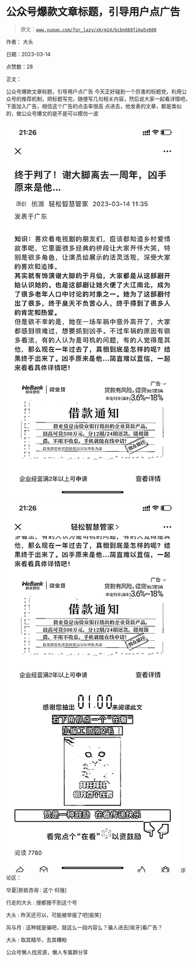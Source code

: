 # 公众号爆款文章标题，引导用户点广告

> 原文：[`www.yuque.com/for_lazy/xkrm14/bcbn669fikw5v608`](https://www.yuque.com/for_lazy/xkrm14/bcbn669fikw5v608)



作者： 大头



日期：2023-03-14



点赞数：28



正文：



公众号爆款文章标题，引导用户点广告 今天正好碰到一个厉害的标题党，利用公众号的推荐机制，把标题写完，随便写几句相关内容，然后说大家一起看详情吧，下面加入广告，相信这个广告的点击率很高 点进去，他发表的文章，都是类似的，做公众号爆文的是不是可以模仿一波



![](img/3e63d1481925c59c51ca754160a6041a.png)  <ne-p id="uad22fefb" data-lake-id="uad22fefb">![](img/6cd7714dc216fe055300bc304dd5ec80.png)  <ne-p id="u923b7b7e" data-lake-id="u923b7b7e">评论区：



华夏|房抵咨询 : 这个 6[强]



行走的大头 : 搜都搜不到这个号



大头 : 昨天还可以，可能被举报了吧[偷笑]



风与月 : 这种就是骗吧，就这么一段内容么？骗人进去[呲牙]看广告？



大头 : 取其精华，去其糟粕



公众号懒人找资源，懒人专属群分享

</ne-p></ne-p>